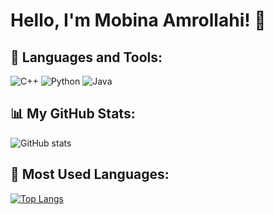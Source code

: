 # Hello, I'm Mobina Amrollahi! 👋

## 🚀 Languages and Tools:

![C++](https://img.shields.io/badge/-C++-00599C?style=flat-square&logo=c%2B%2B)
![Python](https://img.shields.io/badge/-Python-3776AB?style=flat-square&logo=python&logoColor=white)
![Java](https://img.shields.io/badge/-Java-007396?style=flat-square&logo=java)

## 📊 My GitHub Stats:

![GitHub stats](https://github-readme-stats.vercel.app/api?username=mobinaamrollahi&show_icons=true&theme=radical)

## 🌟 Most Used Languages:

[![Top Langs](https://github-readme-stats.vercel.app/api/top-langs/?username=mobinaamrollahi&layout=compact)](https://github.com/anuraghazra/github-readme-stats)

